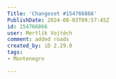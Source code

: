 ```yaml
---
Title: 'Changeset #154766866'
PublishDate: 2024-08-03T09:57:45Z
id: 154766866
user: Mertlík Vojtěch
comment: added roads
created_by: iD 2.29.0
tags:
- Montenegro

---
```

